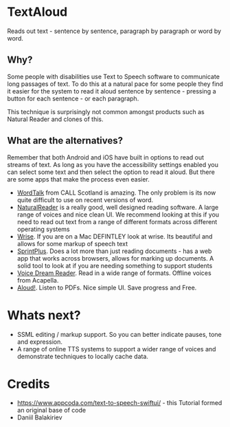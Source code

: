 # TextAloud

Reads out text - sentence by sentence, paragraph by paragraph or word by word. 




## Why?

Some people with disabilities use Text to Speech software to communicate long passages of text.  To do this at a natural pace for some people they find it easier for the system to read it aloud sentence by sentence - pressing a button for each sentence - or each paragraph. 

This technique is surprisingly not common amongst products such as Natural Reader and clones of this. 


## What are the alternatives?

Remember that both Android and iOS have built in options to read out streams of text. As long as you have the accessibility settings enabled you can  select some text and then select the option to read it aloud. But there are some apps that make the process even easier. 

* [WordTalk](https://www.wordtalk.org.uk/) from CALL Scotland is amazing. The only problem is its now quite difficult to use on recent versions of word. 
* [NaturalReader](https://duckduckgo.com/?q=naturalreader&ia=web) is a really good, well designed reading software. A large range of voices and nice clean UI. We recommend looking at this if you need to read out text from a range of different formats across different operating systems
* [Wrise](https://www.assistiveware.com/products/wrise). If you are on a Mac DEFINTLEY look at wrise. Its beautiful and allows for some markup of speech text
* [SprintPlus](https://www.jabbla.co.uk/software/sprintplus/). Does a lot more than just reading documents - has a web app that works across browsers, allows for marking up documents. A solid tool to look at if you are needing something to support students
* [Voice Dream Reader](https://www.voicedream.com/reader/). Read in a wide range of formats. Offline voices from Acapella. 
* [Aloud!](https://appappworks.com/aloud/). Listen to PDFs. Nice simple UI. Save progress and Free. 


# Whats next?

* SSML editing / markup support. So you can better indicate pauses, tone and expression.
* A range of online TTS systems to support a wider range of voices and demonstrate techniques to locally cache data. 


# Credits


* https://www.appcoda.com/text-to-speech-swiftui/ - this Tutorial formed an original base of code 
* Daniil Balakiriev


